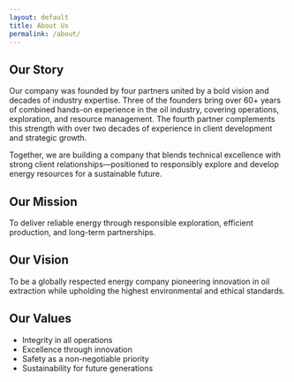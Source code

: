 ```yaml
---
layout: default
title: About Us
permalink: /about/
---
```


## Our Story

Our company was founded by four partners united by a bold vision and decades of industry expertise. Three of the founders bring over 60+ years of combined hands-on experience in the oil industry, covering operations, exploration, and resource management. The fourth partner complements this strength with over two decades of experience in client development and strategic growth.

Together, we are building a company that blends technical excellence with strong client relationships—positioned to responsibly explore and develop energy resources for a sustainable future.

## Our Mission
To deliver reliable energy through responsible exploration, efficient production, and long-term partnerships.

## Our Vision
To be a globally respected energy company pioneering innovation in oil extraction while upholding the highest environmental and ethical standards.

## Our Values
- Integrity in all operations
- Excellence through innovation
- Safety as a non-negotiable priority
- Sustainability for future generations
